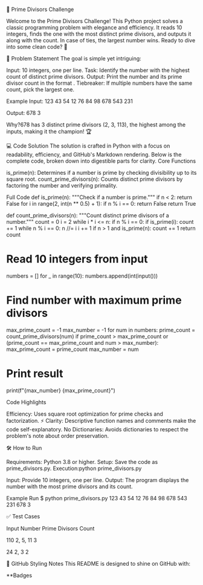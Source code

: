 🌟 Prime Divisors Challenge

Welcome to the Prime Divisors Challenge! This Python project solves a classic programming problem with elegance and efficiency. It reads 10 integers, finds the one with the most distinct prime divisors, and outputs it along with the count. In case of ties, the largest number wins. Ready to dive into some clean code? 🚀

📜 Problem Statement
The goal is simple yet intriguing:

Input: 10 integers, one per line.
Task: Identify the number with the highest count of distinct prime divisors.
Output: Print the number and its prime divisor count in the format <number> <count>.
Tiebreaker: If multiple numbers have the same count, pick the largest one.

Example
Input:
123
43
54
12
76
84
98
678
543
231

Output:
678 3

Why?678 has 3 distinct prime divisors (2, 3, 113), the highest among the inputs, making it the champion! 🏆

💻 Code Solution
The solution is crafted in Python with a focus on readability, efficiency, and GitHub's Markdown rendering. Below is the complete code, broken down into digestible parts for clarity.
Core Functions

is_prime(n): Determines if a number is prime by checking divisibility up to its square root.
count_prime_divisors(n): Counts distinct prime divisors by factoring the number and verifying primality.

Full Code
def is_prime(n):
    """Check if a number is prime."""
    if n < 2:
        return False
    for i in range(2, int(n ** 0.5) + 1):
        if n % i == 0:
            return False
    return True

def count_prime_divisors(n):
    """Count distinct prime divisors of a number."""
    count = 0
    i = 2
    while i * i <= n:
        if n % i == 0:
            if is_prime(i):
                count += 1
            while n % i == 0:
                n //= i
        i += 1
    if n > 1 and is_prime(n):
        count += 1
    return count

# Read 10 integers from input
numbers = []
for _ in range(10):
    numbers.append(int(input()))

# Find number with maximum prime divisors
max_prime_count = -1
max_number = -1
for num in numbers:
    prime_count = count_prime_divisors(num)
    if prime_count > max_prime_count or (prime_count == max_prime_count and num > max_number):
        max_prime_count = prime_count
        max_number = num

# Print result
print(f"{max_number} {max_prime_count}")

Code Highlights

Efficiency: Uses square root optimization for prime checks and factorization. ⚡
Clarity: Descriptive function names and comments make the code self-explanatory.
No Dictionaries: Avoids dictionaries to respect the problem's note about order preservation.


🛠️ How to Run

Requirements: Python 3.8 or higher.
Setup: Save the code as prime_divisors.py.
Execution:python prime_divisors.py


Input: Provide 10 integers, one per line.
Output: The program displays the number with the most prime divisors and its count.

Example Run
$ python prime_divisors.py
123
43
54
12
76
84
98
678
543
231
678 3


✅ Test Cases



Input Number
Prime Divisors
Count



110
2, 5, 11
3


24
2, 3
2



🎨 GitHub Styling Notes
This README is designed to shine on GitHub with:

**Badges
